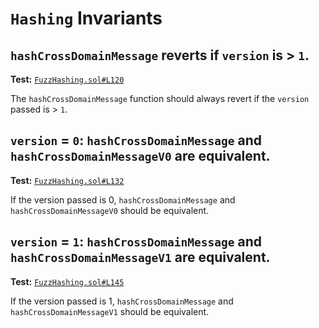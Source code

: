 # `Hashing` Invariants

## `hashCrossDomainMessage` reverts if `version` is > `1`.
**Test:** [`FuzzHashing.sol#L120`](../contracts/echidna/FuzzHashing.sol#L120)

The `hashCrossDomainMessage` function should always revert if the `version` passed is > `1`. 


## `version` = `0`: `hashCrossDomainMessage` and `hashCrossDomainMessageV0` are equivalent.
**Test:** [`FuzzHashing.sol#L132`](../contracts/echidna/FuzzHashing.sol#L132)

If the version passed is 0, `hashCrossDomainMessage` and `hashCrossDomainMessageV0` should be equivalent. 


## `version` = `1`: `hashCrossDomainMessage` and `hashCrossDomainMessageV1` are equivalent.
**Test:** [`FuzzHashing.sol#L145`](../contracts/echidna/FuzzHashing.sol#L145)

If the version passed is 1, `hashCrossDomainMessage` and `hashCrossDomainMessageV1` should be equivalent. 

